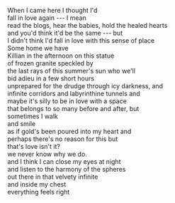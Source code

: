 <!--
.. title: An Ode to Here
.. slug: an-ode-to-here
.. date: 2024-10-02 20:50:48 UTC-04:00
.. tags: mit,topographical poetry,that moment right before the weather gets so cold your fingers fall off
.. category: poetry
.. link: 
.. description: 
.. type: text
-->

When I came here I thought I'd   
fall in love again --- I mean   
read the blogs, hear the babies, hold the healed hearts   
and you'd think it'd be the same --- but  
I didn't think I'd fall in love with this sense of place  
Some home we have   
Killian in the afternoon on this statue   
of frozen granite speckled by    
the last rays of this summer's sun who we'll    
bid adieu in a few short hours   
unprepared for the drudge through icy darkness, and   
infinite corridors and labyrinthine tunnels and   
maybe it's silly to be in love with a space   
that belongs to so many before and after, but   
sometimes I walk   
and smile   
as if gold's been poured into my heart and  
perhaps there's no reason for this but  
that's love isn't it?  
we never know why we do.  
and I think I can close my eyes at night  
and listen to the harmony of the spheres  
out there in that velvety infinite   
and inside my chest    
everything feels right   
